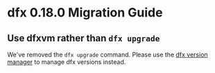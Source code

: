 # dfx 0.18.0 Migration Guide

## Use dfxvm rather than `dfx upgrade`

We've removed the `dfx upgrade` command.  Please use the [dfx version manager][dfxvm] to manage dfx versions instead.

[dfxvm]: https://github.com/dfinity/dfxvm
